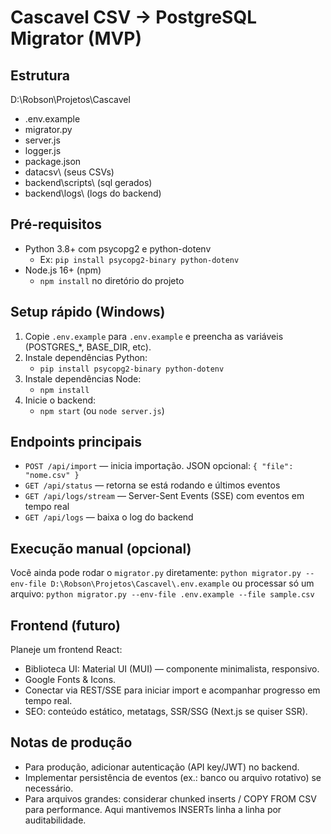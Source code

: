 # Cascavel CSV -> PostgreSQL Migrator (MVP)

## Estrutura
D:\Robson\Projetos\Cascavel
- .env.example
- migrator.py
- server.js
- logger.js
- package.json
- datacsv\ (seus CSVs)
- backend\scripts\ (sql gerados)
- backend\logs\ (logs do backend)

## Pré-requisitos
- Python 3.8+ com psycopg2 e python-dotenv
  - Ex: `pip install psycopg2-binary python-dotenv`
- Node.js 16+ (npm)
  - `npm install` no diretório do projeto

## Setup rápido (Windows)
1. Copie `.env.example` para `.env.example` e preencha as variáveis (POSTGRES_*, BASE_DIR, etc).
2. Instale dependências Python:
   - `pip install psycopg2-binary python-dotenv`
3. Instale dependências Node:
   - `npm install`
4. Inicie o backend:
   - `npm start` (ou `node server.js`)

## Endpoints principais
- `POST /api/import` — inicia importação. JSON opcional: `{ "file": "nome.csv" }`
- `GET /api/status` — retorna se está rodando e últimos eventos
- `GET /api/logs/stream` — Server-Sent Events (SSE) com eventos em tempo real
- `GET /api/logs` — baixa o log do backend

## Execução manual (opcional)
Você ainda pode rodar o `migrator.py` diretamente:
`python migrator.py --env-file D:\Robson\Projetos\Cascavel\.env.example`
ou processar só um arquivo:
`python migrator.py --env-file .env.example --file sample.csv`

## Frontend (futuro)
Planeje um frontend React:
- Biblioteca UI: Material UI (MUI) — componente minimalista, responsivo.
- Google Fonts & Icons.
- Conectar via REST/SSE para iniciar import e acompanhar progresso em tempo real.
- SEO: conteúdo estático, metatags, SSR/SSG (Next.js se quiser SSR).

## Notas de produção
- Para produção, adicionar autenticação (API key/JWT) no backend.
- Implementar persistência de eventos (ex.: banco ou arquivo rotativo) se necessário.
- Para arquivos grandes: considerar chunked inserts / COPY FROM CSV para performance. Aqui mantivemos INSERTs linha a linha por auditabilidade.
